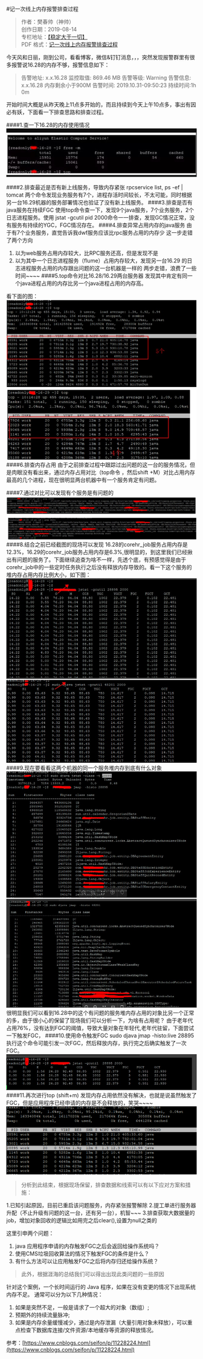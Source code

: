 #记一次线上内存报警排查过程

> 作者：樊春帅（神帅）  
> 创作日期：2019-08-14  
> 专栏地址：[【稳定大于一切】](https://github.com/StabilityMan/StabilityGuide)  
> PDF 格式：[记一次线上内存报警排查过程](pdf/记一次线上内存报警排查过程.pdf)


今天风和日丽，刚到公司，看看博客，微信&钉钉消息，，，突然发现报警群里有很多报警说16.28的内存不够，报警信息如下：

>[故障]: 集团线上-xx中心-xx部-研发部-HR和工作台
告警地址: x.x.16.28
监控取值: 869.46 MB
告警等级: Warning
告警信息: x.x.16.28 内存剩余小于900M
告警时间: 2019.10.31-09:50:23
持续时间:1h 0m

开始时间大概是从昨天晚上11点多开始的，而且持续到今天上午10点多，事出有因必有妖，下面看一下排查思路和排查过程。

####1.查一下16.28的内存使用情况
![image](image/问题机器内存.jpg) 

####2.排查最近是否有新上线服务，导致内存紧张
rpcservice list, ps -ef | tomcat 两个命令发现业务服务有7个，进程存活时间较长，不太可能，同时根据另一台16.29机器的服务部署情况也验证了没有新上线服务。
####3.排查是否有java服务在持续FGC
使用top命令查一下，发现9个java服务，7个业务服务，2个日志进程服务。使用 jstat -gcutil pid 2000命令一一排查，发现GC情况正常，没有服务有持续的YGC，FGC情况存在。
####4.排查异常占用内存的java服务
由于有7个业务服务，直觉告诉我dwf服务应该比rpc服务占用的内存少
这一步走错了两个方向

  1. 以为web服务占用内存较大，比RPC服务还高，但是发现不是
  2. 以为其中一个日志进程服务（flume）占用内存较大，发现另一台16.29 
 的日志进程服务占用的内存跟出问题的这一台机器是一样的
    两步走错，浪费了一些时间~~~~
####5.top命令对比16.28/16.29两台服务器
发现其中肯定有同一个java进程占用的内存比另一个java进程占用的内存高。

看下面的图：
![问题机器top.jpg](image/问题机器top.jpg)
![正常机器top.jpg](image/正常机器top.jpg)
####6.排查内存占用
由于之前排查过程中跟踪过出问题的这一台的服务情况，但是肉眼没有看出来，通过内存占用对比（top命令 ，然后shift +M）对比占用内存最高的几个进程，现在很明显两台机器中有一个服务肯定有问题。

####7.通过对比可以发现有个服务是有问题的
![问题机器中的服务.jpg](image/问题机器中的服务.jpg)
![正常机器中的服务.jpg](image/正常机器中的服务.jpg)
####8.结合之前已经截图的现场可以发现
16.28的corehr_job服务占用内存是12.3%，16.29的corehr_job服务占用内存是6.3%,很明显的，到这里我们已经揪出有问题的服务了。下面继续追查为啥不一样，先透个底，有预感觉得是由于corehr_job中的一些定时任务执行之后没有释放内存导致的。看一下这个服务的堆内存占用内存比例大小，如下图：
![问题机器中的问题服务堆内存概况.jpg](image/问题机器中的问题服务堆内存概况.jpg)
![正常机器的相同服务堆内存概况.jpg](image/正常机器的相同服务堆内存概况.jpg)
####9.现在要看看这两个机器的同一个服务堆内存到底有什么对象
![问题机器服务的堆内存驻留对象详情.jpg](image/问题机器服务的堆内存驻留对象详情.jpg)
![正常机器服务的堆内存驻留对象详情.jpg](image/正常机器服务的堆内存驻留对象详情.jpg)
很明显我们可以看到16.28中的这个有问题的服务堆内存占用的对象比另一个正常的多，由于很小心的保留了现场我们可以分析一下，为啥有占用呢？
由于老年代占用76%，没有达到FGC的阈值，导致大量对象在年轻代,老年代驻留，下面尝试一下触发FGC，
####10.使用命令触发FGC
sudo djava jmap -histo:live 28895 执行这个命令可能引发一次FGC，然后释放内存，执行完之后确实触发了一次FGC。
![使用命令触发问题服务进行FGC.jpg](image/使用命令触发问题服务进行FGC.jpg)
####11.再次进行top (shift+m)
发现内存占用依然没有解决，也就是说虽然触发了FGC，但是应用程序已经申请的内存是不会释放的，笑哭~~~~
![问题机器服务触发FGC后没有释放内存到操作系统.png](image/问题机器服务触发FGC后没有释放内存到操作系统.png)

>分析到此结束，根据现场保留，排查数据和线索可以有以下应对方案和措施：

1.已知引起原因，目前已重启该问题服务，内存紧张报警解除
2.提工单进行服务器升配（不止升级有问题的这一台，还有另一台），机智~~~
3.排查获取大数据量的job，增加对象回收的逻辑比如用完之后clear(),设置为null之类的

这里引申两个问题：
1. java 应用程序申请的内存触发FGC之后会返回给操作系统吗？
2. 使用CMS垃圾回收算法的情况下触发FGC的条件是什么？
3. 有什么方法可以让应用触发FGC之后将内存归还给操作系统？
>此外，根据涯海的总结我们可以得出出现此类问题的一些原因

针对这个案例，一个长时间运行的 Java 程序，如果在没有变更的情况下出现系统内存不足。
通常可以分为以下几种情况：
1. 如果是突然不足，一般是请求了一个超大的对象（数组）;
2. 预期外的持续流量脉冲;
3. 如果是内存余量缓慢减少，通过是内存泄漏（大量引用对象未释放），可以重点检查下数据库连接/文件资源/本地缓存等资源的释放情况。


参考：[https://www.cnblogs.com/seifon/p/11228224.html](https://www.cnblogs.com/seifon/p/11228224.html)




